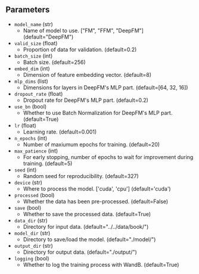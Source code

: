 ## Parameters

- `model_name` (str)
  - Name of model to use. ["FM", "FFM", "DeepFM"] (default="DeepFM")
- `valid_size` (float)
  - Proportion of data for validation. (default=0.2)
- `batch_size` (int)
  - Batch size. (default=256)
- `embed_dim` (int)
  - Dimension of feature embedding vector. (default=8)
- `mlp_dims` (list)
  - Dimensions for layers in DeepFM's MLP part. (default=[64, 32, 16])
- `dropout_rate` (float)
  - Dropout rate for DeepFM's MLP part. (default=0.2)
- `use_bn` (bool)
  - Whether to use Batch Normalization for DeepFM's MLP part. (default=True)
- `lr` (float)
  - Learning rate. (default=0.001)
- `n_epochs` (int)
  - Number of maxiumum epochs for training. (default=20)
- `max_patience` (int)
  - For early stopping, number of epochs to wait for improvement during training. (default=5)
- `seed` (int)
  - Random seed for reproducibility. (default=327)
- `device` (str)
  - Where to process the model. ['cuda', 'cpu'] (default='cuda')
- `processed` (bool)
  - Whether the data has been pre-processed. (default=False)
- `save` (bool)
  - Whether to save the processed data. (default=True)
- `data_dir` (str)
  - Directory for input data. (default="../../data/book/")
- `model_dir` (str)
  - Directory to save/load the model. (default="./model/")
- `output_dir` (str)
  - Directory for output data. (default="./output/")
- `logging` (bool)
  - Whether to log the training process with WandB. (default=True)